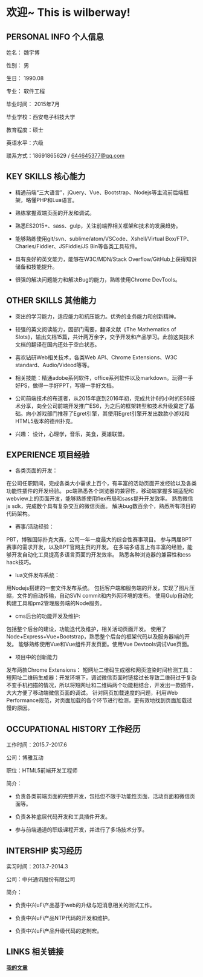 
# 欢迎~ This is wilberway!

## PERSONAL INFO 个人信息 

姓名： 魏宇博

性别： 男

生日： 1990.08

专业： 软件工程

毕业时间： 2015年7月

毕业学校：西安电子科技大学

教育程度：硕士

英语水平：六级   

联系方式：18691865629 / 644645377@qq.com

## KEY SKILLS  核心能力

*  精通前端“三大语言”，jQuery、Vue、Bootstrap、Nodejs等主流前后端框架，略懂PHP和Lua语言。

* 熟练掌握双端页面的开发和调试。

* 熟悉ES2015+、sass、gulp，关注前端界相关框架和技术的发展趋势。

* 能够熟练使用git/svn、sublime/atom/VSCode、Xshell/Virtual Box/FTP、Charles/Fiddler、JSFiddle/JS Bin等各类工具软件。

* 具有良好的英文能力，能够在W3C/MDN/Stack Overflow/GitHub上获得知识储备和技能提升。

* 很强的解决问题能力和解决Bug的能力，熟练使用Chrome DevTools。

## OTHER SKILLS 其他能力

* 突出的学习能力，适应能力和抗压能力。优秀的业务能力和创新精神。

* 较强的英文阅读能力，因部门需要，翻译文献《The Mathematics of Slots》，输出文档15篇，共计两万余字，交予开发和产品学习。此前这类技术文档的翻译在国内还处于空白状态。

* 喜欢钻研Web相关技术，各类Web API、Chrome Extensions、W3C standard、Audio/Videod等等。

* 相关技能：精通adobe系列软件，office系列软件以及markdown。玩得一手好PS，做得一手好PPT，写得一手好文档。

* 公司前端技术的布道者，从2015年底到2016年初，完成共计6的小时的ES6技术分享，向全公司前端开发推广ES6，为之后的框架转型和技术升级奠定了基础。向小游戏部门推荐了Egret引擎，其使用Egret引擎开发出数款小游戏和HTML5版本的德州扑克。

* 兴趣： 设计，心理学，音乐，美食，英雄联盟。

## EXPERIENCE 项目经验

* 各类页面的开发： 

在公司任职期间，完成各类大小需求上百个，有丰富的活动页面开发经验以及各类功能性插件的开发经验。 
pc端熟悉各个浏览器的兼容性，移动端掌握多端适配和webview上的页面开发，能够熟练使用flex布局和sass提升开发效率。 
熟悉微信js sdk，完成数个具有复杂交互的微信页面。 
解决bug数百余个，熟悉所有项目的代码架构。

* 赛事/活动经验：

PBT，博雅国际扑克大赛，公司一年一度最大的综合性赛事项目。 
参与两届BPT赛事的需求开发，以及BPT官网主页的开发。 
在多端多语言上有丰富的经验，能够开发自动化工具提高多语言页面的开发效率。 
熟悉各种浏览器的兼容性和css hack技巧。

* lua文件发布系统：

用Nodejs搭建的一套文件发布系统。 
包括客户端和服务端的开发，实现了图片压缩，文件的自动传输，自动SVN commit和内外网环境的发布。 
使用Gulp自动化构建工具和pm2管理服务端的Node服务。

* cms后台的功能开发及维护:

包括整个后台的建设，功能迭代及维护，相关活动页面开发。 
使用了Node+Express+Vue+Bootstrap，熟悉整个后台的框架代码以及服务器端的开发。 
能够熟练使用Vue和Vue组件开发页面。使用Vue Devtools调试Vue页面。

* 项目中的创新能力 

发布两款Chrome Extensions： 短网址二维码生成器和网页渲染时间检测工具： 
短网址二维码生成器：开发环境下，调试微信页面时链接过长导致二维码过于复杂不变手机扫描的情况，所以将短网址和二维码两个功能相结合，开发出一款插件，大大方便了移动端微信页面的调试。 
针对网页加载速度的问题，利用Web Performance规范，对页面加载的各个环节进行检测，更有效地找到页面加载过慢的原因。

## OCCUPATIONAL HISTORY 工作经历

工作时间：2015.7-2017.6

公司：博雅互动

职位：HTML5前端开发工程师

简介：

* 负责各类前端页面的完整开发，包括但不限于功能性页面，活动页面和微信页面等。

* 负责各种底层代码开发和工具插件开发。

* 参与前端通道的职级课程开发，并进行了多场技术分享。


## INTERSHIP 实习经历

实习时间：2013.7-2014.3 

公司：中兴通讯股份有限公司 

简介：

* 负责中兴uFi产品基于web的升级与短消息相关的测试工作。

* 负责中兴uFi产品NTP代码的开发和维护。 

* 负责中兴uFi产品升级代码的定制宏。 

## LINKS 相关链接

[**我的文章**](/article/)